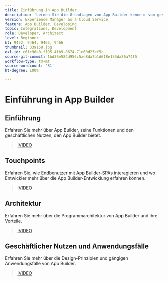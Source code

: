 ```yaml
---
title: Einführung in App Builder
description: 'Lernen Sie die Grundlagen von App Builder kennen: vom geschäftlichen Nutzen bis zur Architektur.'
version: Experience Manager as a Cloud Service
feature: App Builder, Developing
topic: Integrations, Development
role: Developer, Architect
level: Beginner
kt: 9452, 9464, 9465, 9466
thumbnail: 339158.jpg
exl-id: c6fc96a0-ff95-4fb9-8674-71e60d23ef5c
source-git-commit: 1bd36e584d956c5ae8da7b1d618e155da86a74f5
workflow-type: tm+mt
source-wordcount: '81'
ht-degree: 100%

---
```


# Einführung in App Builder

## Einführung

Erfahren Sie mehr über App Builder, seine Funktionen und den geschäftlichen Nutzen, den App Builder bietet.

>[!VIDEO](https://video.tv.adobe.com/v/343064/?quality=12&learn=on&captions=ger)

## Touchpoints

Erfahren Sie, wie Endbenutzer mit App Builder-SPAs interagieren und wo Entwickler mehr über die App Builder-Entwicklung erfahren können.

>[!VIDEO](https://video.tv.adobe.com/v/343063/?quality=12&learn=on&captions=ger)

## Architektur

Erfahren Sie mehr über die Programmarchitektur von App Builder und ihre Vorteile.

>[!VIDEO](https://video.tv.adobe.com/v/343062/?quality=12&learn=on&captions=ger)

## Geschäftlicher Nutzen und Anwendungsfälle

Erfahren Sie mehr über die Design-Prinzipien und gängigen Anwendungsfälle von App Builder.

>[!VIDEO](https://video.tv.adobe.com/v/343061/?quality=12&learn=on&captions=ger)
